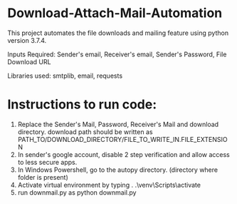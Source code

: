 # Download-Attach-Mail-Automation
This project automates the file downloads and mailing feature using python version 3.7.4.

Inputs Required: Sender's email, Receiver's email, Sender's Password, File Download URL

Libraries used: smtplib, email, requests 

# Instructions to run code:
1. Replace the Sender's Mail, Password, Receiver's Mail and download directory.
download path should be written as 
PATH_TO/DOWNLOAD_DIRECTORY/FILE_TO_WRITE_IN.FILE_EXTENSION
2. In sender's google account, disable 2 step verification and allow access to less secure apps.
3. In Windows Powershell, go to the autopy directory. (directory where folder is present)
4. Activate virtual environment by typing
. .\venv\Scripts\activate
5. run downmail.py as
python downmail.py
